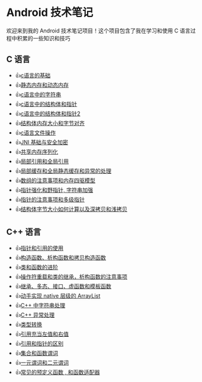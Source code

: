 # Android 技术笔记
欢迎来到我的 Android 技术笔记项目！这个项目包含了我在学习和使用 C 语言过程中积累的一些知识和技巧

## C 语言

- :+1:[c语言的基础](https://github.com/midFang/AwesomeAndroid/blob/master/c/day1%20c%E8%AF%AD%E8%A8%80%E7%9A%84%E5%9F%BA%E7%A1%80.md)
- :+1:[静态内存和动态内存](https://github.com/midFang/AwesomeAndroid/blob/master/c/day2%20%E9%9D%99%E6%80%81%E5%86%85%E5%AD%98%E5%92%8C%E5%8A%A8%E6%80%81%E5%86%85%E5%AD%98.md)
- :+1:[c语言中的字符串](https://github.com/midFang/AwesomeAndroid/blob/master/c/day3%20c%E8%AF%AD%E8%A8%80%E4%B8%AD%E7%9A%84%E5%AD%97%E7%AC%A6%E4%B8%B2.md)
- :+1:[c语言中的结构体和指针](https://github.com/midFang/AwesomeAndroid/blob/master/c/day4%20c%E8%AF%AD%E8%A8%80%E4%B8%AD%E7%9A%84%E7%BB%93%E6%9E%84%E4%BD%93%E5%92%8C%E6%8C%87%E9%92%88.md)
- :+1:[c语言中的结构体和指针2](https://github.com/midFang/AwesomeAndroid/blob/master/c/day6%20%E7%BB%93%E6%9E%84%E4%BD%93%E5%86%85%E5%AD%98%E5%A4%A7%E5%B0%8F%E5%92%8C%E5%AD%97%E8%8A%82%E5%AF%B9%E9%BD%90.md)
- :+1:[结构体内存大小和字节对齐](https://github.com/midFang/AwesomeAndroid/blob/master/c/day6%20%E7%BB%93%E6%9E%84%E4%BD%93%E5%86%85%E5%AD%98%E5%A4%A7%E5%B0%8F%E5%92%8C%E5%AD%97%E8%8A%82%E5%AF%B9%E9%BD%90.md)
- :+1:[c语言文件操作](https://github.com/midFang/AwesomeAndroid/blob/master/c/day7%20c%E8%AF%AD%E8%A8%80%E6%96%87%E4%BB%B6%E6%93%8D%E4%BD%9C.md)
- :+1:[JNI 基础与安全加密](https://github.com/midFang/AwesomeAndroid/blob/master/c/day12%20JNI%20%E5%9F%BA%E7%A1%80%E4%B8%8E%E5%AE%89%E5%85%A8%E5%8A%A0%E5%AF%86.md)
- :+1:[共享内存序列化](https://github.com/midFang/AwesomeAndroid/blob/master/c/day14%20%E5%85%B1%E4%BA%AB%E5%86%85%E5%AD%98%E5%BA%8F%E5%88%97%E5%8C%96.md)
- :+1:[局部引用和全局引用](https://github.com/midFang/AwesomeAndroid/blob/master/c/day15%20%E5%B1%80%E9%83%A8%E5%BC%95%E7%94%A8%E5%92%8C%E5%85%A8%E5%B1%80%E5%BC%95%E7%94%A8.md)
- :+1:[局部缓存和全局静态缓存和异常的处理](https://github.com/midFang/AwesomeAndroid/blob/master/c/day15%20%E5%B1%80%E9%83%A8%E7%BC%93%E5%AD%98%E5%92%8C%E5%85%A8%E5%B1%80%E9%9D%99%E6%80%81%E7%BC%93%E5%AD%98%E5%92%8C%E5%BC%82%E5%B8%B8%E7%9A%84%E5%A4%84%E7%90%86.md)
- :+1:[数组的注意事项和内存四驱模型](https://github.com/midFang/AwesomeAndroid/blob/master/c/day16%20%E6%95%B0%E7%BB%84%E7%9A%84%E6%B3%A8%E6%84%8F%E4%BA%8B%E9%A1%B9%E5%92%8C%E5%86%85%E5%AD%98%E5%9B%9B%E9%A9%B1%E6%A8%A1%E5%9E%8B.md)
- :+1:[指针强化和野指针, 字符串加强](https://github.com/midFang/AwesomeAndroid/blob/master/c/day17%20%E6%8C%87%E9%92%88%E5%BC%BA%E5%8C%96%E5%92%8C%E9%87%8E%E6%8C%87%E9%92%88%2C%20%E5%AD%97%E7%AC%A6%E4%B8%B2%E5%8A%A0%E5%BC%BA.md)
- :+1:[指针的注意事项和多级指针](https://github.com/midFang/AwesomeAndroid/blob/master/c/day18%20%E6%8C%87%E9%92%88%E7%9A%84%E6%B3%A8%E6%84%8F%E4%BA%8B%E9%A1%B9%E5%92%8C%E5%A4%9A%E7%BA%A7%E6%8C%87%E9%92%88.md)
- :+1:[结构体字节大小如何计算以及深拷贝和浅拷贝](https://github.com/midFang/AwesomeAndroid/blob/master/c/day19%20%E7%BB%93%E6%9E%84%E4%BD%93%E5%AD%97%E8%8A%82%E5%A4%A7%E5%B0%8F%E5%A6%82%E4%BD%95%E8%AE%A1%E7%AE%97%E4%BB%A5%E5%8F%8A%E6%B7%B1%E6%8B%B7%E8%B4%9D%E5%92%8C%E6%B5%85%E6%8B%B7%E8%B4%9D.md)



## C++ 语言

- :+1:[指针和引用的使用](https://github.com/midFang/AwesomeAndroid/blob/master/c%2B%2B/day20%20%E6%8C%87%E9%92%88%E5%92%8C%E5%BC%95%E7%94%A8%E7%9A%84%E4%BD%BF%E7%94%A8.md)
- :+1:[构造函数、析构函数和拷贝构造函数](https://github.com/midFang/AwesomeAndroid/blob/master/c%2B%2B/day21%20%E6%9E%84%E9%80%A0%E5%87%BD%E6%95%B0%E3%80%81%E6%9E%90%E6%9E%84%E5%87%BD%E6%95%B0%E5%92%8C%E6%8B%B7%E8%B4%9D%E6%9E%84%E9%80%A0%E5%87%BD%E6%95%B0.md)
- :+1:[类和函数的进阶](https://github.com/midFang/AwesomeAndroid/blob/master/c%2B%2B/day22%20%E7%B1%BB%E5%92%8C%E5%87%BD%E6%95%B0%E7%9A%84%E8%BF%9B%E9%98%B6.md)
- :+1:[操作符重载和类的继承，析构函数的注意事项](https://github.com/midFang/AwesomeAndroid/blob/master/c%2B%2B/day23%20%E6%93%8D%E4%BD%9C%E7%AC%A6%E9%87%8D%E8%BD%BD%E5%92%8C%E7%B1%BB%E7%9A%84%E7%BB%A7%E6%89%BF%EF%BC%8C%E6%9E%90%E6%9E%84%E5%87%BD%E6%95%B0%E7%9A%84%E6%B3%A8%E6%84%8F%E4%BA%8B%E9%A1%B9.md)
- :+1:[继承、多态、接口、虚函数和模板函数](https://github.com/midFang/AwesomeAndroid/blob/master/c%2B%2B/day24%20%E7%BB%A7%E6%89%BF%E3%80%81%E5%A4%9A%E6%80%81%E3%80%81%E6%8E%A5%E5%8F%A3%E3%80%81%E8%99%9A%E5%87%BD%E6%95%B0%E5%92%8C%E6%A8%A1%E6%9D%BF%E5%87%BD%E6%95%B0.md)
- :+1:[动手实现 native 层级的 ArrayList](https://github.com/midFang/AwesomeAndroid/blob/master/c%2B%2B/day25%20%E5%8A%A8%E6%89%8B%E5%AE%9E%E7%8E%B0%20native%20%E5%B1%82%E7%BA%A7%E7%9A%84%20ArrayList.md)
- :+1:[C++ 中字符串处理](https://github.com/midFang/AwesomeAndroid/blob/master/c%2B%2B/day26%20c%2B%2B%20%E4%B8%AD%E5%AD%97%E7%AC%A6%E4%B8%B2%E5%A4%84%E7%90%86.md)
- :+1:[C++ 异常处理](https://github.com/midFang/AwesomeAndroid/blob/master/c%2B%2B/day26%20c%2B%2B%20%E5%BC%82%E5%B8%B8%E5%A4%84%E7%90%86.md)
- :+1:[类型转换](https://github.com/midFang/AwesomeAndroid/blob/master/c%2B%2B/day26%20%E7%B1%BB%E5%9E%8B%E8%BD%AC%E6%8D%A2.md)
- :+1:[引用充当左值和右值](https://github.com/midFang/AwesomeAndroid/blob/master/c%2B%2B/day27%20%E5%BC%95%E7%94%A8%E5%85%85%E5%BD%93%E5%B7%A6%E5%80%BC%E5%92%8C%E5%8F%B3%E5%80%BC.md)
- :+1:[引用和指针的区别](https://github.com/midFang/AwesomeAndroid/blob/master/c%2B%2B/day27%20%E5%BC%95%E7%94%A8%E5%92%8C%E6%8C%87%E9%92%88%E7%9A%84%E5%8C%BA%E5%88%AB.md)
- :+1:[集合和函数谓词](https://github.com/midFang/AwesomeAndroid/blob/master/c%2B%2B/day28%20%E9%9B%86%E5%90%88%E5%92%8C%E5%87%BD%E6%95%B0%E8%B0%93%E8%AF%8D.md)
- :+1:[一元谓词和二元谓词](https://github.com/midFang/AwesomeAndroid/blob/master/c%2B%2B/day29%20%E4%B8%80%E5%85%83%E8%B0%93%E8%AF%8D%E5%92%8C%E4%BA%8C%E5%85%83%E8%B0%93%E8%AF%8D.md)
- :+1:[常见的预定义函数 , 和函数适配器](https://github.com/midFang/AwesomeAndroid/blob/master/c%2B%2B/day30%20%E5%B8%B8%E8%A7%81%E7%9A%84%E9%A2%84%E5%AE%9A%E4%B9%89%E5%87%BD%E6%95%B0%20%2C%20%E5%92%8C%E5%87%BD%E6%95%B0%E9%80%82%E9%85%8D%E5%99%A8.md)


